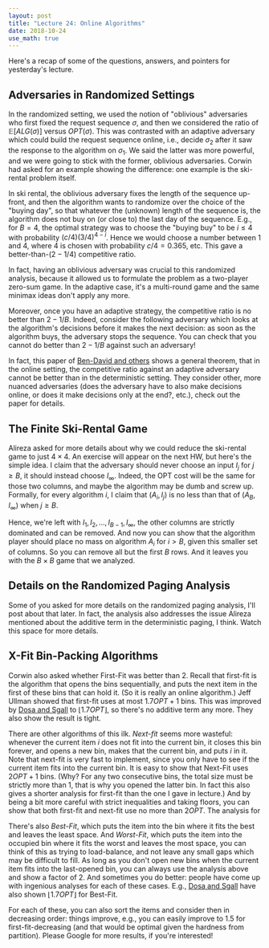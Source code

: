 ```yaml
---
layout: post
title: "Lecture 24: Online Algorithms"
date: 2018-10-24
use_math: true
---
```


Here's a recap of some of the questions, answers, and pointers for
yesterday's lecture.

## Adversaries in Randomized Settings

In the randomized setting, we used the notion of "oblivious"
adversaries who first fixed the request sequence $\sigma$, and then we
considered the ratio of $\mathbb{E}[ALG(\sigma)]$ versus
$OPT(\sigma)$. This was contrasted with an adaptive adversary which
could build the request sequence online, i.e., decide $\sigma_2$ after
it saw the response to the algorithm on $\sigma_1$. We said the latter
was more powerful, and we were going to stick with the former, oblivious
adversaries. Corwin had asked for an example showing the difference: one
example is the ski-rental problem itself.

In ski rental, the oblivious adversary fixes the length of the sequence
up-front, and then the algorithm wants to randomize over the choice of
the "buying day", so that whatever the (unknown) length of the sequence
is, the algorithm does not buy on (or close to) the last day of the
sequence. E.g., for $B=4$, the optimal strategy was to choose the
"buying buy" to be $i \leq 4$ with probability $(c/4)(3/4)^{4-i}$. Hence
we would choose a number between $1$ and $4$, where $4$ is chosen with
probability $c/4 = 0.365$, etc. This gave a better-than-$(2-1/4)$
competitive ratio.

In fact, having an oblivious adversary was crucial to this randomized
analysis, because it allowed us to formulate the problem as a two-player
zero-sum game. In the adaptive case, it's a multi-round game and the
same minimax ideas don't apply any more.

Moreover, once you have an adaptive strategy, the competitive ratio is
no better than $2-1/B$. Indeed, consider the following adversary which
looks at the algorithm's decisions before it makes the next decision: as
soon as the algorithm buys, the adversary stops the sequence. You can
check that you cannot do better than $2-1/B$ against such an adversary!

In fact, this paper of [Ben-David and
others](http://www.cs.technion.ac.il/~shai/BDBKTW.pdf) shows a general
theorem, that in the online setting, the competitive ratio against an
adaptive adversary cannot be better than in the deterministic setting.
They consider other, more nuanced adversaries (does the adversary have
to also make decisions online, or does it make decisions only at the
end?, etc.), check out the paper for details.

## The Finite Ski-Rental Game

Alireza asked for more details about why we could reduce the ski-rental
game to just $4 \times 4$. An exercise will appear on the next HW, but
here's the simple idea. I claim that the adversary should never choose
an input $I_j$ for $j \geq B$, it should instead choose $I_\infty$.
Indeed, the OPT cost will be the same for those two columns, and maybe
the algorithm may be dumb and screw up. Formally, for every algorithm
$i$, I claim that $(A_i, I_j)$ is no less than that of $(A_B, I_\infty)$
when $j \geq B$.

Hence, we're left with $I_1, I_2, \ldots, I_{B-1}, I_\infty$, the other
columns are strictly dominated and can be removed. And now you can show
that the algorithm player should place no mass on algorithm $A_i$ for 
$i > B$, given this smaller set of columns. So you can remove all but the
first $B$ rows. And it leaves you with the $B \times B$ game that we
analyzed.

## Details on the Randomized Paging Analysis

Some of you asked for more details on the randomized paging analysis,
I'll post about that later. In fact, the analysis also addresses the
issue Alireza mentioned about the additive term in the deterministic
paging, I think. Watch this space for more details.

## X-Fit Bin-Packing Algorithms

Corwin also asked whether First-Fit was better than $2$. Recall that
first-fit is the algorithm that opens the bins sequentially, and puts
the next item in the first of these bins that can hold it. (So it is
really an online algorithm.) Jeff Ullman showed that first-fit uses at
most $1.7 OPT + 1$ bins. This was improved by [Dosa and
Sgall](https://iuuk.mff.cuni.cz/~sgall/ps/FFabs.pdf) to $\lfloor 1.7 OPT
\rfloor$, so there's no additive term any more. They also show the
result is tight.

There are other algorithms of this ilk. *Next-fit* seems more wasteful: whenever the
current item $i$ does not fit into the current bin, it closes this bin
forever, and opens a new bin, makes that the current bin, and puts $i$
in it. Note that next-fit is very fast to implement, since you only have
to see if the current item fits into the current bin. It is easy to show
that Next-Fit uses $2OPT+1$ bins. (Why? For any two consecutive bins,
the total size must be strictly more than $1$, that is why you opened
the latter bin. In fact this also gives a shorter analysis for first-fit
than the one I gave in lecture.) And by being a bit more careful with
strict inequalities and taking floors, you can show that both first-fit
and next-fit use no more than $2OPT$. The analysis for 

There's also *Best-Fit*, which puts the item into the bin where it fits
the best and leaves the least space. And *Worst-Fit*, which puts the item
into the occupied bin where it fits the worst and leaves the most space,
you can think of this as trying to load-balance, and not leave any small
gaps which may be difficult to fill. As long as you don't open new bins
when the current item fits into the last-opened bin, you can always use
the analysis above and show a factor of $2$. And sometimes you do
better: people have come up with ingenious analyses for each of these
cases. E.g., [Dosa and Sgall](https://iuuk.mff.cuni.cz/~sgall/ps/BF.pdf)
have also shown $\lfloor 1.7 OPT \rfloor$ for Best-Fit.

For each of these, you can also sort the items and consider then in
decreasing order: things improve, e.g., you can easily improve to $1.5$
for first-fit-decreasing (and that would be optimal given the hardness
from partition). Please Google for more results, if you're interested!
